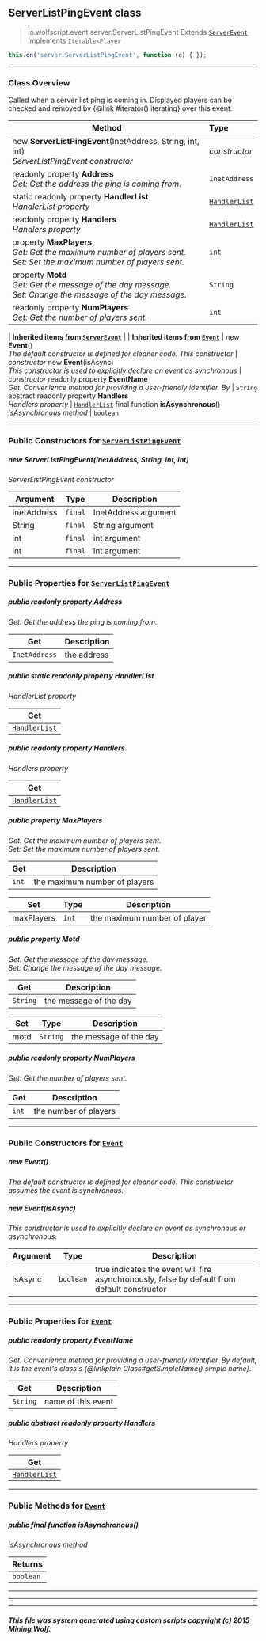 ## ServerListPingEvent __class__

>io.wolfscript.event.server.ServerListPingEvent
>Extends [`ServerEvent`](ServerEvent.md)
>Implements `Iterable<Player`
``` javascript
this.on('server.ServerListPingEvent', function (e) { });
```


---

### Class Overview

Called when a server list ping is coming in. Displayed players can be checked and removed by {@link #iterator() iterating} over this event.

Method | Type   
--- | :--- 
new __ServerListPingEvent__(InetAddress, String, int, int) <br> _ServerListPingEvent constructor_ | _constructor_
 readonly property __Address__ <br> _Get: Get the address the ping is coming from._ | `InetAddress`
static readonly property __HandlerList__ <br> _HandlerList property_ | [`HandlerList`](../HandlerList.md)
 readonly property __Handlers__ <br> _Handlers property_ | [`HandlerList`](../HandlerList.md)
  property __MaxPlayers__ <br> _Get: Get the maximum number of players sent.<br>Set: Set the maximum number of players sent._ | `int`
  property __Motd__ <br> _Get: Get the message of the day message.<br>Set: Change the message of the day message._ | `String`
 readonly property __NumPlayers__ <br> _Get: Get the number of players sent._ | `int`
 |
__Inherited items from [`ServerEvent`](ServerEvent.md)__ |
 |
__Inherited items from [`Event`](../Event.md)__ |
new __Event__() <br> _The default constructor is defined for cleaner code. This constructor_ | _constructor_
new __Event__(isAsync) <br> _This constructor is used to explicitly declare an event as synchronous_ | _constructor_
 readonly property __EventName__ <br> _Get: Convenience method for providing a user-friendly identifier. By_ | `String`
abstract readonly property __Handlers__ <br> _Handlers property_ | [`HandlerList`](../HandlerList.md)
final function __isAsynchronous__() <br> _isAsynchronous method_ | `boolean`







---

### Public Constructors for [`ServerListPingEvent`](ServerListPingEvent.md)

##### <a id='serverlistpingevent'></a>new __ServerListPingEvent__(InetAddress, String, int, int) 

_ServerListPingEvent constructor_

Argument | Type | Description  
--- | --- | --- 
InetAddress | `final` | InetAddress argument
String | `final` | String argument
int | `final` | int argument
int | `final` | int argument

---

### Public Properties for [`ServerListPingEvent`](ServerListPingEvent.md)

##### <a id='address'></a>public  readonly property __Address__

_Get: Get the address the ping is coming from._

Get | Description
--- | --- 
`InetAddress` | the address



##### <a id='handlerlist'></a>public static readonly property __HandlerList__

_HandlerList property_

Get | 
--- | 
[`HandlerList`](../HandlerList.md) |



##### <a id='handlers'></a>public  readonly property __Handlers__

_Handlers property_

Get | 
--- | 
[`HandlerList`](../HandlerList.md) |



##### <a id='maxplayers'></a>public   property __MaxPlayers__

_Get: Get the maximum number of players sent.<br>Set: Set the maximum number of players sent._

Get | Description
--- | --- 
`int` | the maximum number of players

Set | Type | Description  
--- | --- | --- 
maxPlayers | `int` | the maximum number of player


##### <a id='motd'></a>public   property __Motd__

_Get: Get the message of the day message.<br>Set: Change the message of the day message._

Get | Description
--- | --- 
`String` | the message of the day

Set | Type | Description  
--- | --- | --- 
motd | `String` | the message of the day


##### <a id='numplayers'></a>public  readonly property __NumPlayers__

_Get: Get the number of players sent._

Get | Description
--- | --- 
`int` | the number of players



---
### Public Constructors for [`Event`](../Event.md)

##### <a id='event'></a>new __Event__() 

_The default constructor is defined for cleaner code. This constructor assumes the event is synchronous._


##### <a id='event'></a>new __Event__(isAsync) 

_This constructor is used to explicitly declare an event as synchronous or asynchronous._

Argument | Type | Description  
--- | --- | --- 
isAsync | `boolean` | true indicates the event will fire asynchronously, false by default from default constructor

---

### Public Properties for [`Event`](../Event.md)

##### <a id='eventname'></a>public  readonly property __EventName__

_Get: Convenience method for providing a user-friendly identifier. By default, it is the event's class's {@linkplain Class#getSimpleName() simple name}._

Get | Description
--- | --- 
`String` | name of this event



##### <a id='handlers'></a>public abstract readonly property __Handlers__

_Handlers property_

Get | 
--- | 
[`HandlerList`](../HandlerList.md) |



---

### Public Methods for [`Event`](../Event.md)

##### <a id='isasynchronous'></a>public final function __isAsynchronous__()

_isAsynchronous method_

Returns | 
--- | 
`boolean` |


---


---


---


##### This file was system generated using custom scripts copyright (c) 2015 Mining Wolf.
	

